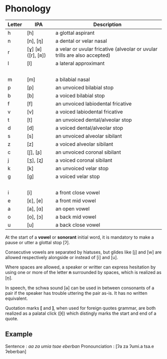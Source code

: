 # Phonology

| Letter | IPA                               | Description                       |
| ------ | --------------------------------- | --------------------------------- |
| h      | \[h\]                             | a glottal aspirant                |
| n      | \[n\], \[ŋ\]                      | a dental or velar nasal           |
| r      | \[ɣ\] \[ʁ\] (\[r\], \[ʀ\])        | a velar or uvular fricative (alveolar or uvular trills are also accepted) |
| l      | \[l\]                             | a lateral approximant             |
| &nbsp; |                                   |                                   |
| m      | \[m\]                             | a bilabial nasal                  |
| p      | \[p\]                             | an unvoiced bilabial stop         |
| b      | \[b\]                             | a voiced bilabial stop            |
| f      | \[f\]                             | an unvoiced labiodental fricative |
| v      | \[v\]                             | a voiced labiodental fricative    |
| t      | \[t\]                             | an unvoiced dental/alveolar stop  |
| d      | \[d\]                             | a voiced dental/alveolar stop     |
| s      | \[s\]                             | an unvoiced alveolar sibilant     |
| z      | \[z\]                             | a voiced alveolar sibilant        |
| c      | \[ʃ\], \[ʂ\]                      | an unvoiced coronal sibilant      |
| j      | \[ʒ\], \[ʐ\]                      | a voiced coronal sibilant         |
| k      | \[k\]                             | an unvoiced velar stop            |
| g      | \[ɡ\]                             | a voiced velar stop               |
| &nbsp; |                                   |                                   |
| i      | \[i\]                             | a front close vowel               |
| e      | \[ɛ\], \[e\]                      | a front mid vowel                 |
| a      | \[a\], \[ɑ\]                      | an open vowel                     |
| o      | \[o\], \[ɔ\]                      | a back mid vowel                  |
| u      | \[u\]                             | a back close vowel                |

At the start of a __vowel__ or __sonorant__ initial word, it is mandatory to
make a pause or utter a glottal stop \[ʔ\].

Consecutive vowels are separated by hiatuses, but glides like \[j\] and \[w\]
are allowed respectively alongside or instead of \[i\] and \[u\].

Where spaces are allowed, a speaker or writter can express hesitation by using
one or more of the letter __n__ surrounded by spaces, which is realized as \[n̩\].

In speech, the schwa sound \[ə\] can be used in between consonants of a pair if
the speaker has trouble uttering the pair as-is. It has no written equivalent.

Quotation marks __[__ and __]__, when used for foreign quotes grammar, are both realized
as a palatal click (\[ǂ\]) which distingly marks the start and end of a quote.

## Example

Sentence : _aa za umia tsae eberban_
Pronounciation : \[ʔa za ʔumi.a tsa.e ʔeberban\]

